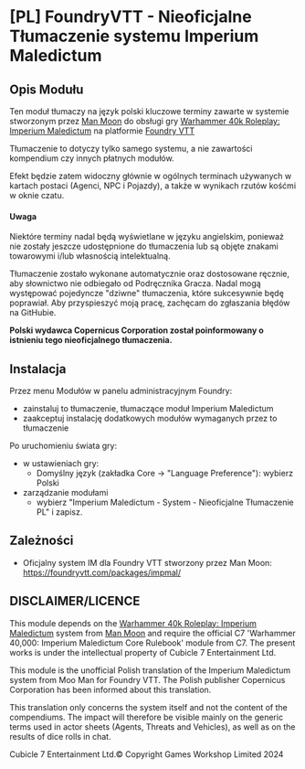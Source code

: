 # [PL] FoundryVTT - Nieoficjalne Tłumaczenie systemu Imperium Maledictum

## Opis Modułu
Ten moduł tłumaczy na język polski kluczowe terminy zawarte w systemie stworzonym przez [Man Moon](https://github.com/moo-man) do obsługi gry [Warhammer 40k Roleplay: Imperium Maledictum](https://cubicle7games.com/our-games/warhammer-40k-roleplay-imperium-maledictum) na platformie [Foundry VTT](https://foundryvtt.com/)

Tłumaczenie to dotyczy tylko samego systemu, a nie zawartości kompendium czy innych płatnych modułów.

Efekt będzie zatem widoczny głównie w ogólnych terminach używanych w kartach postaci (Agenci, NPC i Pojazdy), a także w wynikach rzutów kośćmi w oknie czatu.

#### Uwaga
Niektóre terminy nadal będą wyświetlane w języku angielskim, ponieważ nie zostały jeszcze udostępnione do tłumaczenia lub są objęte znakami towarowymi i/lub własnością intelektualną.

Tłumaczenie zostało wykonane automatycznie oraz dostosowane ręcznie, aby słownictwo nie odbiegało od Podręcznika Gracza. Nadal mogą występować pojedyncze "dziwne" tłumaczenia, które sukcesywnie będę poprawiał. Aby przyspieszyć moją pracę, zachęcam do zgłaszania błędów na GitHubie.

**Polski wydawca Copernicus Corporation został poinformowany o istnieniu tego nieoficjalnego tłumaczenia.**

## Instalacja
Przez menu Modułów w panelu administracyjnym Foundry:
- zainstaluj to tłumaczenie, tłumaczące moduł Imperium Maledictum
- zaakceptuj instalację dodatkowych modułów wymaganych przez to tłumaczenie

Po uruchomieniu świata gry:
- w ustawieniach gry:
  - Domyślny język (zakładka Core -> "Language Preference"): wybierz Polski
- zarządzanie modułami
  - wybierz "Imperium Maledictum - System - Nieoficjalne Tłumaczenie PL" i zapisz.

## Zależności
- Oficjalny system IM dla Foundry VTT stworzony przez Man Moon: https://foundryvtt.com/packages/impmal/

## DISCLAIMER/LICENCE
This module depends on the [Warhammer 40k Roleplay: Imperium Maledictum](https://foundryvtt.com/packages/impmal/) system from [Man Moon](https://github.com/moo-man) and require the official C7 'Warhammer 40,000: Imperium Maledictum Core Rulebook' module from C7. The present works is under the intellectual property of Cubicle 7 Entertainment Ltd.

This module is the unofficial Polish translation of the Imperium Maledictum system from Moo Man for Foundry VTT. The Polish publisher Copernicus Corporation has been informed about this translation.

This translation only concerns the system itself and not the content of the compendiums.
The impact will therefore be visible mainly on the generic terms used in actor sheets (Agents, Threats and Vehicles), as well as on the results of dice rolls in chat.

Cubicle 7 Entertainment Ltd.© Copyright Games Workshop Limited 2024
